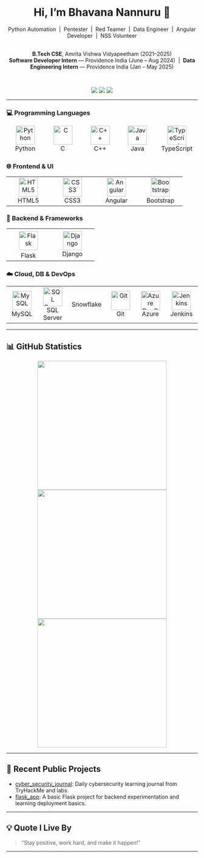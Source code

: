 <h1 align="center">Hi, I’m Bhavana Nannuru 👋</h1>
<div align="center">
Python Automation &nbsp;|&nbsp;
Pentester &nbsp;|&nbsp;
Red Teamer &nbsp;|&nbsp;
Data Engineer &nbsp;|&nbsp;
Angular Developer &nbsp;|&nbsp;
NSS Volunteer
  <br>
  <br>
  
  <strong>B.Tech CSE</strong>, Amrita Vishwa Vidyapeetham (2021–2025) <br>
  <strong>Software Developer Intern</strong> — Providence India (June – Aug 2024) &nbsp;|&nbsp;
  <strong>Data Engineering Intern</strong> — Providence India (Jan – May 2025)
</div>
<br>

<p align="center">
  <a href="https://www.linkedin.com/in/bhavana-n21411/"><img src="https://img.shields.io/badge/LinkedIn-blue?logo=linkedin&logoColor=white" /></a>
  <a href="mailto:bhavananannuru@gmail.com"><img src="https://img.shields.io/badge/Gmail-red?logo=gmail&logoColor=white" /></a>
  <a href="https://tryhackme.com/p/bhavananaidu18"><img src="https://img.shields.io/badge/TryHackMe-000000?logo=tryhackme&logoColor=white" /></a>
</p>



---
<h3>💻 Programming Languages</h3>
<div align="center">
  <table style="border-style: hidden;">
    <tr>
      <td align="center" width="100" style="border-style: hidden;">
        <img src="https://cdn.jsdelivr.net/gh/devicons/devicon/icons/python/python-original.svg" width="50" title="Python"/><br>Python
      </td>
      <td align="center" width="100" style="border-style: hidden;">
        <img src="https://cdn.jsdelivr.net/gh/devicons/devicon/icons/c/c-original.svg" width="50" title="C"/><br>C
      </td>
      <td align="center" width="100" style="border-style: hidden;">
        <img src="https://cdn.jsdelivr.net/gh/devicons/devicon/icons/cplusplus/cplusplus-original.svg" width="50" title="C++"/><br>C++
      </td>
      <td align="center" width="100" style="border-style: hidden;">
        <img src="https://cdn.jsdelivr.net/gh/devicons/devicon/icons/java/java-original.svg" width="50" title="Java"/><br>Java
      </td>
      <td align="center" width="100" style="border-style: hidden;">
        <img src="https://cdn.jsdelivr.net/gh/devicons/devicon/icons/typescript/typescript-original.svg" width="50" title="TypeScript"/><br>TypeScript
      </td>
    </tr>
  </table>
</div>

<!-- Frontend -->
<h3>🌐 Frontend & UI</h3>
<div align="center">
  <table style="border: none;">
    <tr>
      <td align="center" width="100" style="border: none;"> 
        <img src="https://cdn.jsdelivr.net/gh/devicons/devicon/icons/html5/html5-original.svg" width="50" title="HTML5"/><br>HTML5
      </td>
      <td align="center" width="100" style="border: none;">
        <img src="https://cdn.jsdelivr.net/gh/devicons/devicon/icons/css3/css3-original.svg" width="50" title="CSS3"/><br>CSS3
      </td>
      <td align="center" width="100" style="border: none;">
        <img src="https://cdn.jsdelivr.net/gh/devicons/devicon/icons/angularjs/angularjs-original.svg" width="50" title="Angular"/><br>Angular
      </td>
      <td align="center" width="100" style="border: none;">
        <img src="https://cdn.jsdelivr.net/gh/devicons/devicon/icons/bootstrap/bootstrap-original.svg" width="50" title="Bootstrap"/><br>Bootstrap
      </td>
    </tr>
  </table>
</div>

<!-- Backend -->
<h3>🧰 Backend & Frameworks</h3>
<div align="center">
  <table style="border: none;">
    <tr>
      <td align="center" width="100" style="border: none;">
        <img src="https://cdn.jsdelivr.net/gh/devicons/devicon/icons/flask/flask-original.svg" width="50" title="Flask" style="background-color: white; padding: 4px; border-radius: 6px;" /><br>Flask
      </td>
      <td align="center" width="100" style="border: none;">
        <img src="https://cdn.jsdelivr.net/gh/devicons/devicon/icons/django/django-plain.svg" width="50" title="Django"/><br>Django
      </td>
    </tr>
  </table>
</div>

<!-- DevOps, DB -->
<h3>☁️ Cloud, DB & DevOps</h3>
<div align="center">
  <table>
    <tr>
      <td align="center" width="100">
        <img src="https://cdn.jsdelivr.net/gh/devicons/devicon/icons/mysql/mysql-original.svg" width="50" title="MySQL"/><br>MySQL
      </td>
      <td align="center" width="100">
        <img src="https://cdn.jsdelivr.net/gh/devicons/devicon/icons/microsoftsqlserver/microsoftsqlserver-plain.svg" width="50" title="SQL Server"/><br>SQL Server
      </td>
      <td align="center" width="100">
        Snowflake
      </td>
      <td align="center" width="100">
        <img src="https://cdn.jsdelivr.net/gh/devicons/devicon/icons/git/git-original.svg" width="50" title="Git"/><br>Git
      </td>
      <td align="center" width="100">
        <img src="https://cdn.jsdelivr.net/gh/devicons/devicon/icons/azure/azure-original.svg" width="50" title="Azure DevOps"/><br>Azure
      </td>
      <td align="center" width="100">
        <img src="https://cdn.jsdelivr.net/gh/devicons/devicon/icons/jenkins/jenkins-original.svg" width="50" title="Jenkins"/><br>Jenkins
      </td>
    </tr>
  </table>
</div>


---

## 📊 GitHub Statistics

<p align="center">
  <img src="https://github-readme-stats.vercel.app/api?username=BhavanaNannuru&show_icons=true&count_private=true&hide_border=true&theme=tokyonight&rank_icon=percentile&bg_color=00000000" width="340"/>
  <img src="https://streak-stats.demolab.com?user=BhavanaNannuru&theme=tokyonight&hide_border=true&background=00000000" width="340"/>
  <img src="https://github-readme-stats.vercel.app/api/top-langs/?username=BhavanaNannuru&layout=compact&langs_count=8&hide_border=true&theme=tokyonight&bg_color=00000000" width="340"/>
</p>

---


## 📁 Recent Public Projects

- [cyber_security_journal](https://github.com/BhavanaNannuru/cyber_security_journal): Daily cybersecurity learning journal from TryHackMe and labs.
- [flask_app](https://github.com/BhavanaNannuru/flask_app): A basic Flask project for backend experimentation and learning deployment basics.

---

## 💡 Quote I Live By

> “Stay positive, work hard, and make it happen!”

---


